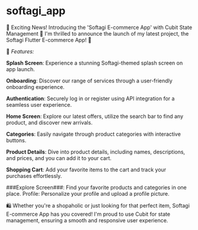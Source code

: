 # softagi_app

🚀 Exciting News! Introducing the 'Softagi E-commerce App' with Cubit State Management 🛒
I'm thrilled to announce the launch of my latest project, the Softagi Flutter E-commerce App! 📱

🌟 *Features:*

**Splash Screen**: Experience a stunning Softagi-themed splash screen on app launch.

**Onboarding**: Discover our range of services through a user-friendly onboarding experience.

**Authentication**: Securely log in or register using API integration for a seamless user experience.

**Home Screen**: Explore our latest offers, utilize the search bar to find any product, and discover new arrivals.

**Categories**: Easily navigate through product categories with interactive buttons.

**Product Details**: Dive into product details, including names, descriptions, and prices, and you can add it to your cart.

**Shopping Cart**: Add your favorite items to the cart and track your purchases effortlessly.

###Explore Screen###: Find your favorite products and categories in one place.
Profile: Personalize your profile and upload a profile picture.

🛍️ Whether you're a shopaholic or just looking for that perfect item, Softagi E-commerce App has you covered! I'm proud to use Cubit for state management, ensuring a smooth and responsive user experience.
